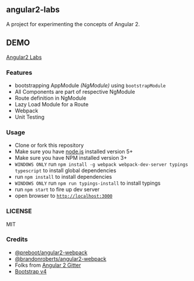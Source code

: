 ## angular2-labs

A project for experimenting the concepts of Angular 2.

## DEMO
[Angular2 Labs](https://sirajc.github.io/angular2-labs)

### Features
- bootstrapping AppModule _(NgModule)_ using `bootstrapModule`
- All Components are part of respective NgModule
- Route definition in NgModule
- Lazy Load Module for a Route
- Webpack
- Unit Testing

### Usage
- Clone or fork this repository
- Make sure you have [node.js](https://nodejs.org/) installed version 5+
- Make sure you have NPM installed version 3+
- `WINDOWS ONLY` run `npm install -g webpack webpack-dev-server typings typescript` to install global dependencies
- run `npm install` to install dependencies
- `WINDOWS ONLY` run `npm run typings-install` to install typings
- run `npm start` to fire up dev server
- open browser to [`http://localhost:3000`](http://localhost:3000)

### LICENSE
MIT

### Credits
* [@preboot/angular2-webpack](https://github.com/preboot/angular2-webpack)
* [@brandonroberts/angular2-webpack](https://github.com/brandonroberts/angular2-webpack)
* Folks from [Angular 2 Gitter](https://gitter.im/angular/angular)
* [Bootstrap v4](https://github.com/twbs/bootstrap/blob/master/LICENSE)
